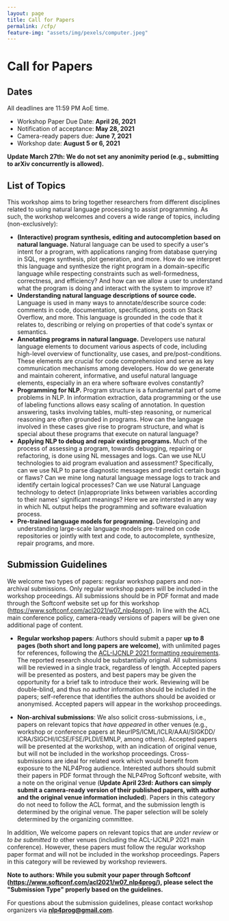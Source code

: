 ```yaml
---
layout: page
title: Call for Papers
permalink: /cfp/
feature-img: "assets/img/pexels/computer.jpeg"
---
```

# Call for Papers

## Dates

All deadlines are 11:59 PM AoE time.

+ Workshop Paper Due Date: **April 26, 2021** 
+ Notification of acceptance: **May 28, 2021**
+ Camera-ready papers due: **June 7, 2021**
+ Workshop date: **August 5 or 6, 2021**

**Update March 27th: We do not set any anonimity period (e.g., submitting to arXiv concurrently is allowed).**


## List of Topics 

This workshop aims to bring together researchers from different disciplines related to using natural language processing to assist programming. As such, the workshop welcomes and covers a wide range of topics, including (non-exclusively):

+ **(Interactive) program synthesis, editing and autocompletion based on natural language.** Natural language can be used to specify a user's intent for a program, with applications ranging from database querying in SQL, regex synthesis, plot generation, and more. How do we interpret this language and synthesize the right program in a domain-specific language while respecting constraints such as well-formedness, correctness, and efficiency? And how can we allow a user to understand what the program is doing and interact with the system to improve it?
+ **Understanding natural language descriptions of source code.** Language is used in many ways to annotate/describe source code: comments in code, documentation, specifications, posts on Stack Overflow, and more. This language is grounded in the code that it relates to, describing or relying on properties of that code's syntax or semantics.
+ **Annotating programs in natural language.** Developers use natural language elements to document various aspects of code, including high-level overview of functionality, use cases, and pre/post-conditions. These elements are crucial for code comprehension and serve as key communication mechanisms among developers. How do we generate and maintain coherent, informative, and useful natural language elements, especially in an era where software evolves constantly?
+ **Programming for NLP.** Program structure is a fundamental part of some problems in NLP. In information extraction, data programming or the use of labeling functions allows easy scaling of annotation. In question answering, tasks involving tables, multi-step reasoning, or numerical reasoning are often grounded in programs. How can the language involved in these cases give rise to program structure, and what is special about these programs that execute on natural language?
+ **Applying NLP to debug and repair existing programs.** Much of the process of assessing a program, towards debugging, repairing or refactoring, is done using NL messages and logs. Can we use NLU technologies to aid program evaluation and assessment? Specifically, can we use NLP to parse diagnostic messages and predict certain bugs or flaws? Can we mine long natural language message logs to track and identify certain logical processes? Can we use Natural Language technology to detect (in)appropriate links between variables according to their names' significant meanings? Here we are intersted in any way in which NL output helps the programming and software evaluation process.
+ **Pre-trained language models for programming.** Developing and understanding large-scale language models pre-trained on code repositories or jointly with text and code, to autocomplete, synthesize, repair programs, and more.

## Submission Guidelines

We welcome two types of papers: regular workshop papers and non-archival submissions. Only regular workshop papers will be included in the workshop proceedings. All submissions should be in PDF format and made through the Softconf website set up for this workshop (<a href="https://www.softconf.com/acl2021/w07_nlp4prog/">https://www.softconf.com/acl2021/w07_nlp4prog/</a>). In line with the ACL main conference policy, camera-ready versions of papers will be given one additional page of content.

+ **Regular workshop papers**: Authors should submit a paper <b>up to 8 pages (both short and long papers are welcome)</b>, with unlimited pages for references, following the <a href="https://2021.aclweb.org/calls/papers/">ACL-IJCNLP 2021 formatting requirements</a>. The reported research should be substantially original. All submissions will be reviewed in a single track, regardless of length. Accepted papers will be presented as posters, and best papers may be given the opportunity for a brief talk to introduce their work. Reviewing will be double-blind, and thus no author information should be included in the papers; self-reference that identifies the authors should be avoided or anonymised. Accepted papers will appear in the workshop proceedings.

+ **Non-archival submissions**: We also solicit cross-submissions, i.e., papers on relevant topics that <i>have appeared</i> in other venues (e.g., workshop or conference papers at NeurIPS/<wbr>ICML/<wbr>ICLR/<wbr>AAAI/<wbr>SIGKDD/<wbr>ICRA/<wbr>SIGCHI/<wbr>ICSE/<wbr>FSE/<wbr>PLDI/<wbr>EMNLP, among others). Accepted papers will be presented at the workshop, with an indication of original venue, but will not be included in the workshop proceedings. Cross-submissions are ideal for related work which would benefit from exposure to the NLP4Prog audience. Interested authors should submit their papers in PDF format through the NLP4Prog Softconf website, with a note on the original venue (**Update April 23rd: Authors can simply submit a camera-ready version of their published papers, with author and the original venue information included**). Papers in this category do not need to follow the ACL format, and the submission length is determined by the original venue. The paper selection will be solely determined by the organizing committee.

In addition, We welcome papers on relevant topics that are <i>under review</i> or <i>to be submitted to</i> other venues (including the ACL-IJCNLP 2021 main conference). However, these papers must follow the regular workshop paper format and will not be included in the workshop proceedings. Papers in this category will be reviewed by workshop reviewers.

**Note to authors: While you submit your paper through Softconf (<a href="https://www.softconf.com/acl2021/w07_nlp4prog/">https://www.softconf.com/acl2021/w07_nlp4prog/</a>), please select the "Submission Type" properly based on the guidelines.**

For questions about the submission guidelines, please contact workshop organizers via **nlp4prog@gmail.com**.



